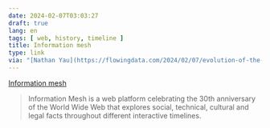 ```yaml
---
date: 2024-02-07T03:03:27
draft: true
lang: en
tags: [ web, history, timeline ]
title: Information mesh
type: link
via: "[Nathan Yau](https://flowingdata.com/2024/02/07/evolution-of-the-scrollbar/)"
---
```


[Information mesh](http://infomesh.org/about)

> Information Mesh is a web platform celebrating the 30th anniversary of the World Wide Web that explores social, technical, cultural and legal facts throughout different interactive timelines. 
